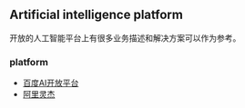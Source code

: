 ## Artificial intelligence platform

开放的人工智能平台上有很多业务描述和解决方案可以作为参考。

### platform

- [百度AI开放平台](https://ai.baidu.com)
- [阿里灵杰](https://ai.aliyun.com)